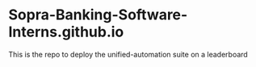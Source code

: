 # Sopra-Banking-Software-Interns.github.io
This is the repo to deploy the unified-automation suite on a leaderboard
